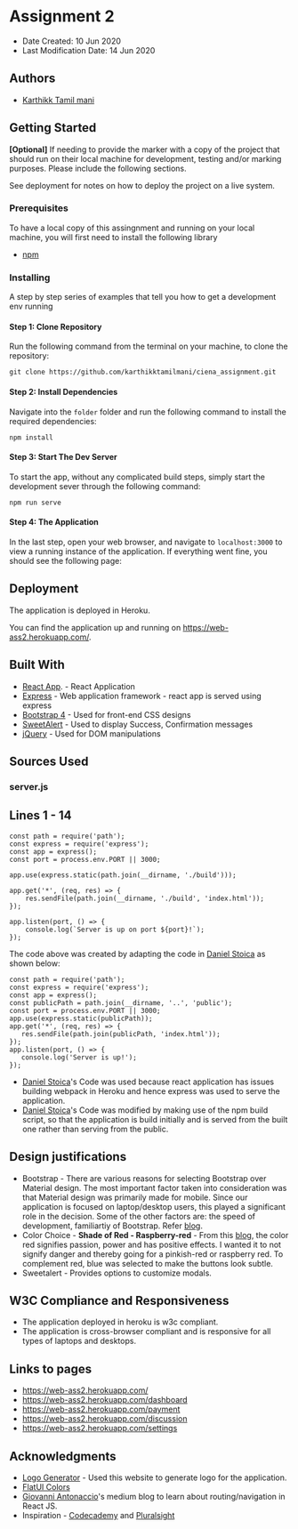# Assignment 2

* Date Created: 10 Jun 2020
* Last Modification Date: 14 Jun 2020

## Authors

* [Karthikk Tamil mani](karthikktamilmani@dal.ca)

## Getting Started

**[Optional]** If needing to provide the marker with a copy of the project that should run on their local machine for development, testing and/or marking purposes. Please include the following sections.

See deployment for notes on how to deploy the project on a live system.

### Prerequisites

To have a local copy of this assingnment and running on your local machine, you will first need to install the following library

* [npm](https://nodejs.org/en/download/)


### Installing

A step by step series of examples that tell you how to get a development env running

#### Step 1: Clone Repository

Run the following command from the terminal on your machine, to clone the repository:

```git clone https://github.com/karthikktamilmani/ciena_assignment.git```

#### Step 2: Install Dependencies

Navigate into the `folder` folder and run the following command to install the required dependencies:

```npm install```

#### Step 3: Start The Dev Server

To start the app, without any complicated build steps, simply start the development sever through the following command:

```npm run serve```

#### Step 4: The Application

In the last step, open your web browser, and navigate to `localhost:3000` to view a running instance of the application. If everything went fine, you should see the following page:


## Deployment

The application is deployed in Heroku.

You can find the application up and running on https://web-ass2.herokuapp.com/.

## Built With


* [React App](https://github.com/facebook/create-react-app). - React Application
* [Express](https://expressjs.com/) - Web application framework - react app is served using express
* [Bootstrap 4](https://getbootstrap.com/) - Used for front-end CSS designs
* [SweetAlert](https://sweetalert.js.org/guides/) - Used to display Success, Confirmation messages
* [jQuery](https://jquery.com/) - Used for DOM manipulations

## Sources Used

### server.js

Lines 1 - 14
---------------

```
const path = require('path');
const express = require('express');
const app = express();
const port = process.env.PORT || 3000;

app.use(express.static(path.join(__dirname, './build')));

app.get('*', (req, res) => {
    res.sendFile(path.join(__dirname, './build', 'index.html'));
});

app.listen(port, () => {
    console.log(`Server is up on port ${port}!`);
});
```

The code above was created by adapting the code in [Daniel Stoica](https://medium.com/better-programming/how-to-deploy-your-react-app-to-heroku-aedc28b218ae) as shown below: 

```
const path = require('path');
const express = require('express');
const app = express();
const publicPath = path.join(__dirname, '..', 'public');
const port = process.env.PORT || 3000;
app.use(express.static(publicPath));
app.get('*', (req, res) => {
   res.sendFile(path.join(publicPath, 'index.html'));
});
app.listen(port, () => {
   console.log('Server is up!');
});

```

- [Daniel Stoica](https://medium.com/better-programming/how-to-deploy-your-react-app-to-heroku-aedc28b218ae)'s Code was used because react application has issues building webpack in Heroku and hence express was used to serve the application.
- [Daniel Stoica](https://medium.com/better-programming/how-to-deploy-your-react-app-to-heroku-aedc28b218ae)'s Code was modified by making use of the npm build script, so that the application is build initially and is served from the built one rather than serving from the public.

## Design justifications

* Bootstrap - There are various reasons for selecting Bootstrap over Material design. The most important factor taken into consideration was that Material design was primarily made for mobile. Since our application is focused on laptop/desktop users, this played a significant role in the decision. Some of the other factors are: the speed of development, familiartiy of Bootstrap. Refer [blog](https://flatlogic.com/blog/bootstrap-vs-material-ui-which-one-to-use-for-the-next-web-app/).
* Color Choice - **Shade of Red - Raspberry-red** - From this [blog](https://www.evinex.com/website-color-schemes/), the color red signifies passion, power and has positive effects. I wanted it to not signify danger and thereby going for a pinkish-red or raspberry red. To complement red, blue was selected to make the buttons look subtle.
* Sweetalert - Provides options to customize modals.

## W3C Compliance and Responsiveness

* The application deployed in heroku is w3c compliant.
* The application is cross-browser compliant and is responsive for all types of laptops and desktops. 

## Links to pages

* https://web-ass2.herokuapp.com/
* https://web-ass2.herokuapp.com/dashboard
* https://web-ass2.herokuapp.com/payment
* https://web-ass2.herokuapp.com/discussion
* https://web-ass2.herokuapp.com/settings

## Acknowledgments


* [Logo Generator](https://text.imageonline.co/) - Used this website to generate logo for the application.
* [FlatUI Colors](https://www.materialui.co/flatuicolors)
* [Giovanni Antonaccio](https://medium.com/javascript-in-plain-english/routing-and-navigation-in-react-cffc26e8a389)'s medium blog to learn about routing/navigation in React JS.
* Inspiration - [Codecademy](https://www.codecademy.com/) and [Pluralsight](https://www.pluralsight.com/)
